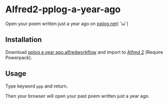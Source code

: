 # Alfred2-pplog-a-year-ago

Open your poem written just a year ago on [pplog.net](https://www.pplog.net)( ˘ω˘)

## Installation
Download [pplog a year ago.alfredworkflow](https://github.com/taea/alfred2-pplog-a-year-ago/raw/master/pplog%20a%20year%20ago.alfredworkflow) and import to [Alfred 2](http://www.alfredapp.com/) (Require Powerpack).

## Usage

Type keyword ```ppp``` and return.

Then your browser will open your past poem written just a year ago.
